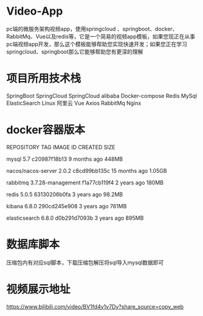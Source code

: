 # Video-App
pc端的微服务架构视频app，使用springcloud 、springboot、docker、RabbitMq、Vue以及redis等，它是一个简易的视频app模板，如果您现正在从事pc端视频app开发，那么这个模板能够帮助您实现快速开发；如果您正在学习springcloud、springboot那么它能够帮助您有更深的理解

# 项目所用技术栈
SpringBoot
SpringCloud
SpringCloud alibaba
Docker-compose
Redis
MySql
ElasticSearch
Linux
阿里云
Vue
Axios
RabbitMq
Nginx


# docker容器版本
REPOSITORY               TAG                 IMAGE ID       CREATED         SIZE

mysql                    5.7                 c20987f18b13   9 months ago    448MB

nacos/nacos-server       2.0.2               c8cd99bb135c   15 months ago   1.05GB

rabbitmq                 3.7.28-management   f1a77cb119f4   2 years ago     180MB

redis                    5.0.5               63130206b0fa   3 years ago     98.2MB

kibana                   6.8.0               290cd245e908   3 years ago     761MB

elasticsearch            6.8.0               d0b291d7093b   3 years ago     895MB


# 数据库脚本
压缩包内有对应sql脚本，下载压缩包解压将sql导入mysql数据即可

# 视频展示地址
https://www.bilibili.com/video/BV1fd4y1v7Dy?share_source=copy_web

